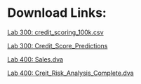 # Download Links:

[Lab 300: credit_scoring_100k.csv](/adwc4dev/workshops/adwc4dev/install/credit_scoring_100k.csv)

[Lab 300: Credit_Score_Predictions](/adwc4dev/workshops/adwc4dev/install/Credit_Score_Predictions.json)

[Lab 400: Sales.dva](/adwc4dev/workshops/adwc4dev/install/Sales.dva)

[Lab 400: Creit_Risk_Analysis_Complete.dva](/adwc4dev/workshops/adwc4dev/install/Credit_Risk_Analysis_Complete.dva)